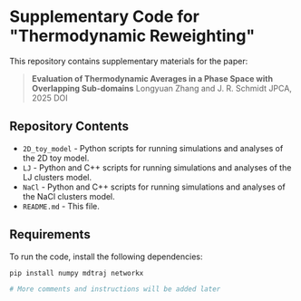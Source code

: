 # Supplementary Code for "Thermodynamic Reweighting"

This repository contains supplementary materials for the paper:

> **Evaluation of Thermodynamic Averages in a Phase Space with Overlapping Sub-domains**
> Longyuan Zhang and J. R. Schmidt
> JPCA, 2025
> DOI

## **Repository Contents**
- `2D_toy_model` - Python scripts for running simulations and analyses of the 2D toy model.
- `LJ` - Python and C++ scripts for running simulations and analyses of the LJ clusters model.
- `NaCl` - Python and C++ scripts for running simulations and analyses of the NaCl clusters model.
- `README.md` - This file.

## **Requirements**
To run the code, install the following dependencies:
```bash
pip install numpy mdtraj networkx

# More comments and instructions will be added later
